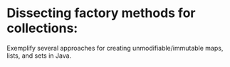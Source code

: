 # Dissecting factory methods for collections:
Exemplify several approaches for creating unmodifiable/immutable maps, lists, and sets in Java.